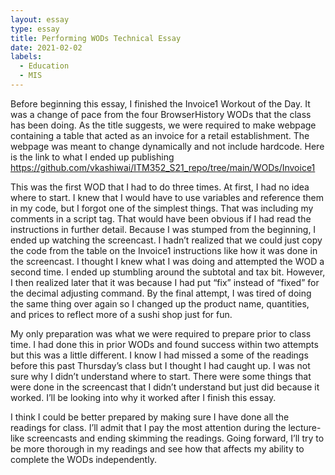 ```yaml
---
layout: essay
type: essay
title: Performing WODs Technical Essay
date: 2021-02-02
labels:
  - Education
  - MIS
---
```

Before beginning this essay, I finished the Invoice1 Workout of the Day. It was a change of pace from the four BrowserHistory WODs that the class has been doing. As the title suggests, we were required to make webpage containing a table that acted as an invoice for a retail establishment. The webpage was meant to change dynamically and not include hardcode. Here is the link to what I ended up publishing https://github.com/vkashiwai/ITM352_S21_repo/tree/main/WODs/Invoice1

This was the first WOD that I had to do three times. At first, I had no idea where to start. I knew that I would have to use variables and reference them in my code, but I forgot one of the simplest things. That was including my comments in a script tag. That would have been obvious if I had read the instructions in further detail. Because I was stumped from the beginning, I ended up watching the screencast. I hadn’t realized that we could just copy the code from the table on the Invoice1 instructions like how it was done in the screencast. I thought I knew what I was doing and attempted the WOD a second time. I ended up stumbling around the subtotal and tax bit. However, I then realized later that it was because I had put “fix” instead of “fixed” for the decimal adjusting command. By the final attempt, I was tired of doing the same thing over again so I changed up the product name, quantities, and prices to reflect more of a sushi shop just for fun. 

My only preparation was what we were required to prepare prior to class time. I had done this in prior WODs and found success within two attempts but this was a little different. I know I had missed a some of the readings before this past Thursday’s class but I thought I had caught up. I was not sure why I didn’t understand where to start. There were some things that were done in the screencast that I didn’t understand but just did because it worked. I’ll be looking into why it worked after I finish this essay. 

I think I could be better prepared by making sure I have done all the readings for class. I’ll admit that I pay the most attention during the lecture-like screencasts and ending skimming the readings. Going forward, I’ll try to be more thorough in my readings and see how that affects my ability to complete the WODs independently. 
